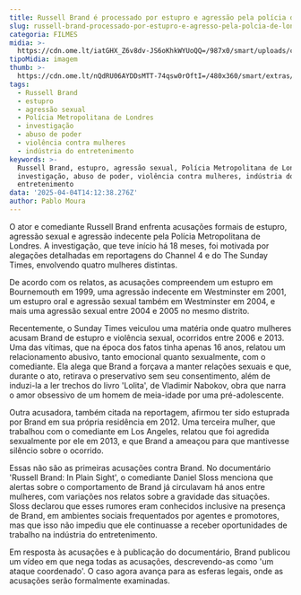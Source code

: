 ```yaml
---
title: Russell Brand é processado por estupro e agressão pela polícia de Londres
slug: russell-brand-processado-por-estupro-e-agresso-pela-polcia-de-londres
categoria: FILMES
midia: >-
  https://cdn.ome.lt/iatGHX_Z6v8dv-JS6oKhkWYUoQQ=/987x0/smart/uploads/conteudo/fotos/OMELETE_CAPA_-_2025-04-04T103612.269.png
tipoMidia: imagem
thumb: >-
  https://cdn.ome.lt/nQdRU06AYDDsMTT-74qsw0rOftI=/480x360/smart/extras/conteudos/omelete_THUMB_-_2025-04-04T103602.301.png
tags:
  - Russell Brand
  - estupro
  - agressão sexual
  - Polícia Metropolitana de Londres
  - investigação
  - abuso de poder
  - violência contra mulheres
  - indústria do entretenimento
keywords: >-
  Russell Brand, estupro, agressão sexual, Polícia Metropolitana de Londres,
  investigação, abuso de poder, violência contra mulheres, indústria do
  entretenimento
data: '2025-04-04T14:12:38.276Z'
author: Pablo Moura
---
```


O ator e comediante Russell Brand enfrenta acusações formais de estupro, agressão sexual e agressão indecente pela Polícia Metropolitana de Londres. A investigação, que teve início há 18 meses, foi motivada por alegações detalhadas em reportagens do Channel 4 e do The Sunday Times, envolvendo quatro mulheres distintas. 

De acordo com os relatos, as acusações compreendem um estupro em Bournemouth em 1999, uma agressão indecente em Westminster em 2001, um estupro oral e agressão sexual também em Westminster em 2004, e mais uma agressão sexual entre 2004 e 2005 no mesmo distrito. 

Recentemente, o Sunday Times veiculou uma matéria onde quatro mulheres acusam Brand de estupro e violência sexual, ocorridos entre 2006 e 2013. Uma das vítimas, que na época dos fatos tinha apenas 16 anos, relatou um relacionamento abusivo, tanto emocional quanto sexualmente, com o comediante. Ela alega que Brand a forçava a manter relações sexuais e que, durante o ato, retirava o preservativo sem seu consentimento, além de induzi-la a ler trechos do livro 'Lolita', de Vladimir Nabokov, obra que narra o amor obsessivo de um homem de meia-idade por uma pré-adolescente. 

Outra acusadora, também citada na reportagem, afirmou ter sido estuprada por Brand em sua própria residência em 2012. Uma terceira mulher, que trabalhou com o comediante em Los Angeles, relatou que foi agredida sexualmente por ele em 2013, e que Brand a ameaçou para que mantivesse silêncio sobre o ocorrido. 

Essas não são as primeiras acusações contra Brand. No documentário 'Russell Brand: In Plain Sight', o comediante Daniel Sloss menciona que alertas sobre o comportamento de Brand já circulavam há anos entre mulheres, com variações nos relatos sobre a gravidade das situações. Sloss declarou que esses rumores eram conhecidos inclusive na presença de Brand, em ambientes sociais frequentados por agentes e promotores, mas que isso não impediu que ele continuasse a receber oportunidades de trabalho na indústria do entretenimento. 

Em resposta às acusações e à publicação do documentário, Brand publicou um vídeo em que nega todas as acusações, descrevendo-as como 'um ataque coordenado'. O caso agora avança para as esferas legais, onde as acusações serão formalmente examinadas.
